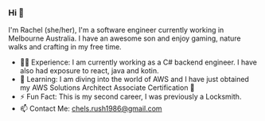 ### Hi 👋
I'm Rachel (she/her), I'm a software engineer currently working in Melbourne Australia. I have an awesome son and enjoy gaming, nature walks and crafting in my free time.

 - 👩‍💼 Experience: I am currently working as a C# backend engineer. I have also had exposure to react, java and kotin. 
 - 🌱 Learning: I am diving into the world of AWS and I have just obtained my AWS Solutions Architect Associate Certification 🥳
 - ⚡ Fun Fact: This is my second career, I was previously a Locksmith.
 - 📫 Contact Me: chels.rush1986@gmail.com
<!--
**RachelRushton/RachelRushton** is a ✨ _special_ ✨ repository because its `README.md` (this file) appears on your GitHub profile.

Here are some ideas to get you started:

- 🔭 I’m currently working on ...
- 🌱 I’m currently learning ...
- 👯 I’m looking to collaborate on ...
- 🤔 I’m looking for help with ...
- 💬 Ask me about ...
- 📫 How to reach me: ...
- 😄 Pronouns: ...
- ⚡ Fun fact: ...
-->
